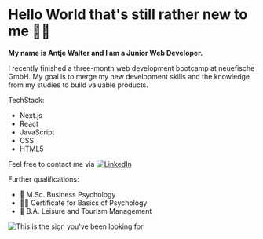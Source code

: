 # Hello World that's still rather new to me 👋🏼

**My name is Antje Walter and I am a Junior Web Developer.**

I recently finished a three-month web development bootcamp at neuefische GmbH. My goal is to merge my new development skills and the knowledge from my studies to build valuable products.

TechStack:
- Next.js
- React
- JavaScript
- CSS
- HTML5

Feel free to contact me via <a href="https://www.linkedin.com/in/antje-walter"><img src="https://img.shields.io/badge/LinkedIn--_.svg?style=social&logo=linkedin" alt="LinkedIn"></a>


Further qualifications:
- 🧠 M.Sc. Business Psychology
- ✍🏼 Certificate for Basics of Psychology
- 🚀 B.A. Leisure and Tourism Management

![This is the sign you've been looking for](https://images.unsplash.com/photo-1496449903678-68ddcb189a24?ixlib=rb-1.2.1&ixid=MnwxMjA3fDB8MHxwaG90by1wYWdlfHx8fGVufDB8fHx8&auto=format&fit=crop&w=2670&q=80)

 
